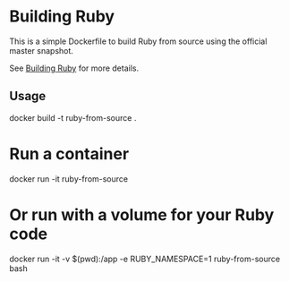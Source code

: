 # Building Ruby

This is a simple Dockerfile to build Ruby from source using the official master snapshot.

See [Building Ruby](https://docs.ruby-lang.org/en/3.4/contributing/building_ruby_md.html) for more details.

## Usage

docker build -t ruby-from-source .

# Run a container
docker run -it ruby-from-source

# Or run with a volume for your Ruby code
docker run -it -v $(pwd):/app -e RUBY_NAMESPACE=1 ruby-from-source bash
